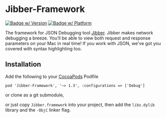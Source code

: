 Jibber-Framework
================

[![Badge w/ Version](https://cocoapod-badges.herokuapp.com/v/Jibber-Framework/badge.png)](https://github.com/rebel-tools/Jibber-Framework)
[![Badge w/ Platform](https://cocoapod-badges.herokuapp.com/p/Jibber-Framework/badge.svg)](https://github.com/rebel-tools/Jibber-Framework)

The framework for JSON Debugging tool [Jibber](http://www.rebel.tools). Jibber makes network debugging a breeze. You’ll be able to view both request and response parameters on your Mac in real time! If you work with JSON, we've got you covered with syntax highlighting too.

## Installation

Add the following to your [CocoaPods](http://cocoapods.org/) Podfile

    pod 'Jibber-Framework', '~> 1.3', :configurations => ['Debug']

or clone as a git submodule,

or just copy ```Jibber.framework``` into your project, then add the `libz.dylib` library and the `-ObjC` linker flag.
